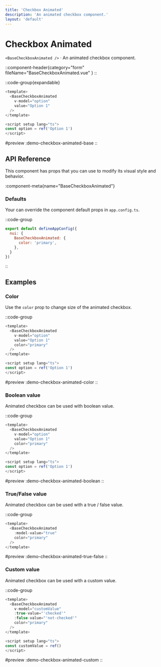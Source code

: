 ```yaml
---
title: 'Checkbox Animated'
description: 'An animated checkbox component.'
layout: 'default'
---
```


# Checkbox Animated

`<BaseCheckboxAnimated />` · An animated checkbox component.

::component-header{category="form" fileName="BaseCheckboxAnimated.vue" }
::

::code-group{expandable}

```js [DemoAutocompleteBase.vue]
<template>
  <BaseCheckboxAnimated
    v-model="option"
    value="Option 1"
  />
</template>

<script setup lang="ts">
const option = ref('Option 1')
</script>
```

#preview
:demo-checkbox-animated-base
::

## API Reference

This component has props that you can use to modify its visual style and behavior.

:component-meta{name="BaseCheckboxAnimated"}

### Defaults

Your can override the component default props in `app.config.ts`.

::code-group

```js [app.config.ts]
export default defineAppConfig({
  nui: {
    BaseCheckboxAnimated: {
      color: 'primary',
    },
  }
})
```
::

## Examples

### Color

Use the `color` prop to change size of the animated checkbox.

::code-group

```js [DemoCheckboxAnimatedColor.vue]
<template>
  <BaseCheckboxAnimated
    v-model="option"
    value="Option 1"
    color="primary"
  />
</template>

<script setup lang="ts">
const option = ref('Option 1')
</script>
```

#preview
:demo-checkbox-animated-color
::

### Boolean value

Animated checkbox can be used with boolean value.

::code-group

```js [DemoCheckboxAnimatedBoolan.vue]
<template>
  <BaseCheckboxAnimated
    v-model="option"
    value="Option 1"
    color="primary"
  />
</template>

<script setup lang="ts">
const option = ref('Option 1')
</script>
```

#preview
:demo-checkbox-animated-boolean
::

### True/False value

Animated checkbox can be used with a true / false value.

::code-group

```js [DemoCheckboxAnimatedTrueFalse.vue]
<template>
  <BaseCheckboxAnimated
    :model-value="true"
    color="primary"
  />
</template>
```

#preview
:demo-checkbox-animated-true-false
::

### Custom value

Animated checkbox can be used with a custom value.

::code-group

```js [DemoCheckboxAnimatedTrueFalse.vue]
<template>
  <BaseCheckboxAnimated
    v-model="customValue"
    :true-value="'checked'"
    :false-value="'not-checked'"
    color="primary"
  />
</template>

<script setup lang="ts">
const customValue = ref()
</script>
```

#preview
:demo-checkbox-animated-custom
::